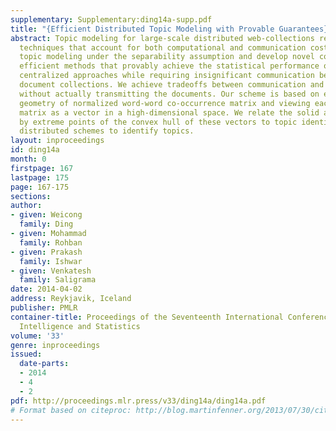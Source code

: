 ```yaml
---
supplementary: Supplementary:ding14a-supp.pdf
title: "{Efficient Distributed Topic Modeling with Provable Guarantees}"
abstract: Topic modeling for large-scale distributed web-collections requires distributed
  techniques that account for both computational and communication costs. We consider
  topic modeling under the separability assumption and develop novel computationally
  efficient methods that provably achieve the statistical performance of the state-of-the-art
  centralized approaches while requiring insignificant communication between the distributed
  document collections. We achieve tradeoffs between communication and computation
  without actually transmitting the documents. Our scheme is based on exploiting the
  geometry of normalized word-word co-occurrence matrix and viewing each row of this
  matrix as a vector in a high-dimensional space. We relate the solid angle subtended
  by extreme points of the convex hull of these vectors to topic identities and construct
  distributed schemes to identify topics.
layout: inproceedings
id: ding14a
month: 0
firstpage: 167
lastpage: 175
page: 167-175
sections: 
author:
- given: Weicong
  family: Ding
- given: Mohammad
  family: Rohban
- given: Prakash
  family: Ishwar
- given: Venkatesh
  family: Saligrama
date: 2014-04-02
address: Reykjavik, Iceland
publisher: PMLR
container-title: Proceedings of the Seventeenth International Conference on Artificial
  Intelligence and Statistics
volume: '33'
genre: inproceedings
issued:
  date-parts:
  - 2014
  - 4
  - 2
pdf: http://proceedings.mlr.press/v33/ding14a/ding14a.pdf
# Format based on citeproc: http://blog.martinfenner.org/2013/07/30/citeproc-yaml-for-bibliographies/
---
```

